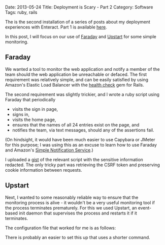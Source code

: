 Date: 2013-05-24
Title: Deployment is Scary - Part 2
Category: Software
Tags: ruby, rails

The is the second installation of a series of posts about my deployment experiences with Enteract. Part 1 is available [here][part 1].

In this post, I will focus on our use of [Faraday][faraday] and [Upstart][upstart] for some simple monitoring.

## Faraday
We wanted a tool to monitor the web application and notify a member of the team should the web application be unreachable or defaced. The first requirement was relatively simple, and can be easily satisfied by using Amazon's Elastic Load Balancer with the [health check][health check] gem for Rails.

The second requirement was slightly trickier, and I wrote a ruby script using Faraday that periodically

- visits the sign in page,
- signs in,
- visits the home page,
- ensures that the names of all 24 entries exist on the page, and
- notifies the team, via text messages, should any of the assertions fail.

(On hindsight, it would have been much easier to use Capybara or JMeter for this purpose; I was using this as an excuse to learn how to use Faraday and Amazon's [Simple Notification Service][sns].)

I uploaded a [gist][ipads] of the relevant script with the sensitive information redacted. The only tricky part was retrieving the CSRF token and preserving cookie information between requests.

## Upstart
Next, I wanted to some reasonably reliable way to ensure that the monitoring process is alive - it wouldn't be a very useful monitoring tool if the process terminates prematurely. For this we used Upstart, an event-based init daemon that supervises the process and restarts it if it terminates.

The configuration file that worked for me is as follows:

<script src="https://gist.github.com/jimjh/5646473.js"></script>

There is probably an easier to set this up that uses a shorter command.


  [part 1]: https://blog.jimjh.com/deployment-is-scary-part-1.html
  [faraday]: https://github.com/lostisland/faraday
  [upstart]: http://upstart.ubuntu.com/
  [health check]: https://github.com/ianheggie/health_check
  [sns]: http://aws.amazon.com/sns/
  [ipads]: https://gist.github.com/jimjh/5646333
